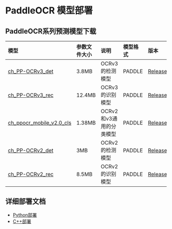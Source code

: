 # PaddleOCR 模型部署

## PaddleOCR系列预测模型下载

| 模型                                                               | 参数文件大小 | 说明 | 模型格式 | 版本 |
|:---------------------------------------------------------------- |:----- |:----- | :------- | :--- |
| [ch_PP-OCRv3_det](https://paddleocr.bj.bcebos.com/PP-OCRv3/chinese/ch_PP-OCRv3_det_infer.tar) | 3.8MB | OCRv3的检测模型 | PADDLE | [Release/2.6](https://github.com/PaddlePaddle/PaddleOCR) |
| [ch_PP-OCRv3_rec](https://paddleocr.bj.bcebos.com/PP-OCRv3/chinese/ch_PP-OCRv3_rec_infer.tar)  | 12.4MB  | OCRv3的识别模型 | PADDLE | [Release/2.6](https://github.com/PaddlePaddle/PaddleOCR) |
| [ch_ppocr_mobile_v2.0_cls](https://bj.bcebos.com/paddlehub/fastdeploy/ch_ppocr_mobile_v2.0_cls_infer.tar.gz) | 1.38MB | OCRv2和v3通用的分类模型 | PADDLE | [Release/2.6](https://github.com/PaddlePaddle/PaddleOCR) |
| [ch_PP-OCRv2_det](https://paddleocr.bj.bcebos.com/PP-OCRv2/chinese/ch_PP-OCRv2_det_infer.tar)| 3MB | OCRv2的检测模型 |  PADDLE | [Release/2.6](https://github.com/PaddlePaddle/PaddleOCR) |
| [ch_PP-OCRv2_rec](https://bj.bcebos.com/paddlehub/fastdeploy/ch_PP-OCRv2_rec_infer) | 8.5MB | OCRv2的识别模型 |  PADDLE | [Release/2.6](https://github.com/PaddlePaddle/PaddleOCR) |


## 详细部署文档

- [Python部署](python)
- [C++部署](cpp)
